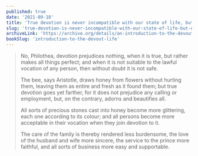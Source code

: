```yaml
---
published: true
date: '2021-09-18'
title: 'True devotion is never incompatible with our state of life, but enriches it'
slug: 'true-devotion-is-never-incompatible-with-our-state-of-life-but-enriches-it'
archiveLink: 'https://archive.org/details/an-introduction-to-the-devout-life/page/6?view=theater'
bookSlug: 'introduction-to-the-devout-life'
---
```


> No, Philothea, devotion prejudices nothing, when it is true, but rather makes all things perfect; and when it is not suitable to the lawful vocation of any person, then without doubt it is not safe.
>
> The bee, says Aristotle, draws honey from flowers without hurting them, leaving them as entire and fresh as it found them; but true devotion goes yet farther, for it does not prejudice any calling or employment, but, on the contrary, adorns and beautifies all.
>
> All sorts of precious stones cast into honey become more glittering, each one according to its colour; and all persons become more acceptable in their vocation when they join devotion to it.
>
> The care of the family is thereby rendered less burdensome, the love of the husband and wife more sincere, the service to the prince more faithful, and all sorts of business more easy and supportable.